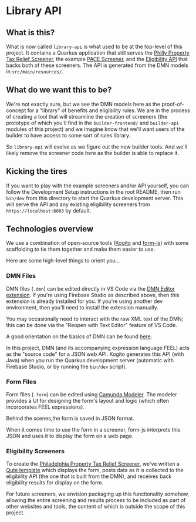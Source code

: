 # Library API

## What is this?

What is now called `library-api` is what used to be at the top-level of this project. It contains a Quarkus application that still serves the [Philly Property Tax Relief Screener](https://phillypropertytaxrelief.org), the example [PACE Screener](https://phillypropertytaxrelief.org/pace), and the [Eligibility API](https://phillypropertytaxrelief.org/q/swagger-ui) that backs both of these screeners. The API is generated from the DMN models in `src/main/resources/`.

## What do we want this to be?

We're not exactly sure, but we see the DMN models here as the proof-of-concept for a "library" of benefits and eligibility rules. We are in the process of creating a tool that will streamline the creation of screeners (the prototype of which you'll find in the `builder-frontend/` and `builder-api` modules of this project) and we imagine know that we'll want users of the builder to have access to some sort of rules library.

So `library-api` will evolve as we figure out the new builder tools. And we'll likely remove the screener code here as the builder is able to replace it.

## Kicking the tires

If you want to play with the example screeners and/or API yourself, you can follow the Development Setup instructions in the root README, then run `bin/dev` from this directory to start the Quarkus development server. This will serve the API and any existing eligibility screeners from `https://localhost:8083` by default.

## Technologies overview

We use a combination of open-source tools ([Kogito](https://kogito.kie.org/) and [form-js](https://bpmn.io/toolkit/form-js/)) with some scaffolding to tie them together and make them easier to use.

Here are some high-level things to orient you...

### DMN Files

DMN files (`.dmn`) can be edited directly in VS Code via the [DMN Editor extension](https://marketplace.visualstudio.com/items?itemName=kie-group.dmn-vscode-extension). If you're using Firebase Studio as described above, then this extension is already installed for you. If you're using another dev environment, then you'll need to install the extension manually.

You may occasionally need to interact with the raw XML text of the DMN; this can be done via the "Reopen with Text Editor" feature of VS Code.

A good orientation on the basics of DMN can be found [here](https://learn-dmn-in-15-minutes.com/).

In this project, DMN (and its accompanying expression language FEEL) acts as the "source code" for a JSON web API. Kogito generates this API (with Java) when you run the Quarkus development server (automatic with Firebase Studio, or by running the `bin/dev` script).

### Form Files

Form files (`.form`) can be edited using [Camunda Modeler](https://camunda.com/download/modeler/). The modeler provides a UI for designing the form's layout and logic (which often incorporates FEEL expressions).

Behind the scenes,the form is saved in JSON format.

When it comes time to use the form in a screener, form-js interprets this JSON and uses it to display the form on a web page.

### Eligibility Screeners

To create the [Philadelphia Property Tax Relief Screener](https://phillypropertytaxrelief.org), we've written a [Qute template](https://quarkus.io/guides/qute) which displays the form, posts data as it is collected to the eligibility API (the one that is built from the DMN), and receives back eligibility results for display on the form.

For future screeners, we envision packaging up this functionality somehow, allowing the entire screening and results process to be included as part of other websites and tools, the content of which is outside the scope of this project.

